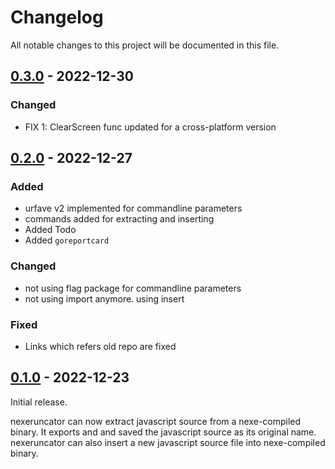 # Changelog

All notable changes to this project will be documented in this file.

## [0.3.0] - 2022-12-30

### Changed

- FIX 1: ClearScreen func updated for a cross-platform version

## [0.2.0] - 2022-12-27

### Added

- urfave v2 implemented for commandline parameters
- commands added for extracting and inserting
- Added Todo
- Added `goreportcard`

### Changed

- not using flag package for commandline parameters
- not using import anymore. using insert

### Fixed

- Links which refers old repo are fixed

## [0.1.0] - 2022-12-23

Initial release.

nexeruncator can now extract javascript source from a nexe-compiled binary.
It exports and and saved the javascript source as its original name.
nexeruncator can also insert a new javascript source file into nexe-compiled
binary.

[0.3.0]: https://github.com/blue-devil/nexeruncator/compare/v0.2.0...v0.3.0
[0.2.0]: https://github.com/blue-devil/nexeruncator/compare/v0.1.0...v0.2.0
[0.1.0]: https://github.com/blue-devil/nexeruncator/releases/tag/v0.1.0
